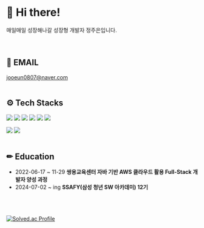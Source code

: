 # 🐥 Hi there!

매일매일 성장해나갈 성장형 개발자 정주은입니다.    
<br><br>
<!--
**jooeonjeong/jooeonjeong** is a ✨ _special_ ✨ repository because its `README.md` (this file) appears on your GitHub profile.

Here are some ideas to get you started:

🔭 I’m currently working on ...
🌱 I’m currently learning ...
👯 I’m looking to collaborate on ...
🤔 I’m looking for help with ...
💬 Ask me about ...
📫 How to reach me: ...
😄 Pronouns: ...
⚡ Fun fact: ...
!-->

## 📩 EMAIL
jooeun0807@naver.com
<br><br>
## ⚙ Tech Stacks
<img src="https://img.shields.io/badge/html5-E34F26?style=for-the-badge&logo=html5&logoColor=white"/> <img src="https://img.shields.io/badge/css-1572B6?style=for-the-badge&logo=css3&logoColor=white"/> <img src="https://img.shields.io/badge/javascript-F7DF1E?style=for-the-badge&logo=javascript&logoColor=black"/>
<img src="https://img.shields.io/badge/Python-3776AB?style=for-the-badge&logo=Python&logoColor=white">
<img src="https://img.shields.io/badge/Django-092E20?style=for-the-badge&logo=django&logoColor=white">
<img src="https://img.shields.io/badge/github-181717?style=for-the-badge&logo=github&logoColor=white"/>

<img src="https://img.shields.io/badge/Java-ED8B00?style=for-the-badge&logo=openjdk&logoColor=white"/> <img src="https://img.shields.io/badge/jQuery-0769AD?style=for-the-badge&logo=jquery&logoColor=white"/>
<br><br>
## ✏ Education
- 2022-06-17 ~ 11-29 **쌍용교육센터 자바 기반 AWS 클라우드 활용 Full-Stack 개발자 양성 과정**
- 2024-07-02 ~ ing **SSAFY(삼성 청년 SW 아카데미) 12기**
  
<br><br><br>
[![Solved.ac Profile](http://mazassumnida.wtf/api/generate_badge?boj=august2017)](https://solved.ac/august2017)<br/> 

​
​
